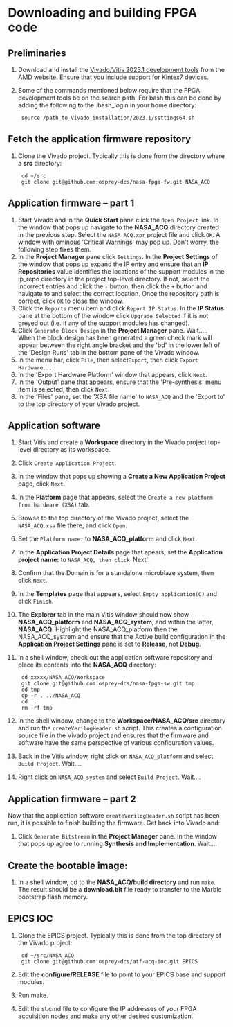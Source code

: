 # Downloading and building FPGA code

## Preliminaries

1. Download and install the [Vivado/Vitis 2023.1 development tools](https://www.xilinx.com/support/download/index.html/content/xilinx/en/downloadNav/vivado-design-tools/2023-1.html) from the AMD website.  Ensure that you include support for Kintex7 devices.
1. Some of the commands mentioned below require that the FPGA development tools be on the search path.  For bash this can be done by adding the following to the .bash_login in your home directory:

        source /path_to_Vivado_installation/2023.1/settings64.sh


## Fetch the application firmware repository

1. Clone the Vivado project.  Typically this is done from the directory where a **src** directory:

        cd ~/src
        git clone git@github.com:osprey-dcs/nasa-fpga-fw.git NASA_ACQ

## Application firmware – part 1

1. Start Vivado and in the **Quick Start** pane click the `Open Project` link.  In the window that pops up navigate to the **NASA_ACQ** directory created in the previous step.  Select the `NASA_ACQ.xpr` project file and click `OK`.  A window with ominous 'Critical Warnings' may pop up.  Don't worry, the following step fixes them.
1. In the **Project Manager** pane click `Settings`.  In the **Project Settings** of the window that pops up expand the IP entry and ensure that an **IP Repositories** value identifies the locations of the support modules in the ip_repo directory in the project top-level directory.  If not, select the incorrect entries and click the `-` button, then click the `+` button and navigate to and select the correct location.
Once the repository path is correct, click `OK` to close the window.
1. Click the `Reports` menu item and click `Report IP Status`.  In the **IP Status** pane at the bottom of the window click `Upgrade Selected` if it is not greyed out (i.e. if any of the support modules has changed).
1. Click `Generate Block Design` in the **Project Manager** pane.  Wait.....  When the block design has been generated a green check mark will appear between the right angle bracket and the 'bd' in the lower left of the 'Design Runs' tab in the bottom pane of the Vivado window.
2. In the menu bar, click `File`, then select`Export`, then click `Export Hardware...`.
3. In the 'Export Hardware Platform' window that appears, click `Next`.
4. In the 'Output' pane that appears, ensure that the 'Pre-synthesis' menu item is selected, then click `Next`.
5. In the 'Files' pane, set the 'XSA file name' to `NASA_ACQ` and the 'Export to' to the top directory of your Vivado project.

## Application software

1. Start Vitis and create a **Workspace** directory in the Vivado project top-level directory as its workspace.
1. Click `Create Application Project`.
1. In the window that pops up showing a **Create a New Application Project** page, click `Next`.
1. In the **Platform** page that appears, select the `Create a new platform from hardware (XSA)` tab.
1. Browse to the top directory of the Vivado project, select the `NASA_ACQ.xsa` file there, and click `Open`.
1. Set the `Platform name:` to **NASA\_ACQ\_platform** and click `Next`.
1. In the **Application Project Details** page that apears, set the **Application project name:** to `NASA_ACQ, then click `Next`.
1. Confirm that the Domain is for a standalone microblaze system, then click `Next`.
1. In the **Templates** page that appears, select `Empty application(C)` and click `Finish`.
1. The **Explorer** tab in the main Vitis window should now show **NASA\_ACQ\_platform** and **NASA\_ACQ_system**, and within the latter, **NASA\_ACQ**.  Highlight the NASA\_ACQ\_platform then the NASA\_ACQ\_systrem and ensure that the Active build configuration in the **Application Project Settings** pane is set to **Release**, not **Debug**.
1. In a shell window, check out the application software repository and place its contents into the **NASA\_ACQ** directory:

        cd xxxxx/NASA_ACQ/Workspace
        git clone git@github.com:osprey-dcs/nasa-fpga-sw.git tmp
        cd tmp
        cp -r . ../NASA_ACQ
        cd ..
        rm -rf tmp

1. In the shell window, change to the **Workspace/NASA\_ACQ/src** directory and run the `createVerilogHeader.sh` script.  This creates a configuration source file in the Vivado project and ensures that the firmware and software have the same perspective of various configuration values.
1. Back in the Vitis window, right click on `NASA_ACQ_platform` and select `Build Project`.  Wait....
1. Right click on `NASA_ACQ_system` and select `Build Project`.  Wait....

## Application firmware – part 2

Now that the application software `createVerilogHeader.sh` script has been run, it is possible to finish building the firmware.  Get back into Vivado and:

1. Click `Generate Bitstream` in the **Project Manager** pane.  In the window that pops up agree to running **Synthesis and Implementation**.  Wait....

## Create the bootable image:

1. In a shell window, cd to the **NASA_ACQ/build directory** and run `make`.  The result should be a **download.bit** file ready to transfer to the Marble bootstrap flash memory.

## EPICS IOC

1. Clone the EPICS project.  Typically this is done from the top directory of the Vivado project:

        cd ~/src/NASA_ACQ
        git clone git@github.com:osprey-dcs/atf-acq-ioc.git EPICS

1. Edit the **configure/RELEASE** file to point to your EPICS base and support modules.
1. Run make.
1. Edit the st.cmd file to configure the IP addresses of your FPGA acquisition nodes and make any other desired customization.
